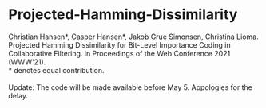 # Projected-Hamming-Dissimilarity

Christian Hansen\*, Casper Hansen\*, Jakob Grue Simonsen, Christina Lioma. Projected Hamming Dissimilarity for Bit-Level Importance Coding in Collaborative Filtering. in Proceedings of the Web Conference 2021 (WWW'21). <br>
\* denotes equal contribution.
<br>
<br>
Update: The code will be made available before May 5. Appologies for the delay.
